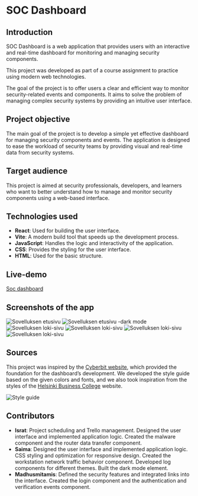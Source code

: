# SOC Dashboard

## Introduction

SOC Dashboard is a web application that provides users with an interactive and real-time dashboard for monitoring and managing security components.

This project was developed as part of a course assignment to practice using modern web technologies.

The goal of the project is to offer users a clear and efficient way to monitor security-related events and components. It aims to solve the problem of managing complex security systems by providing an intuitive user interface.

## Project objective

The main goal of the project is to develop a simple yet effective dashboard for managing security components and events. The application is designed to ease the workload of security teams by providing visual and real-time data from security systems.

## Target audience

This project is aimed at security professionals, developers, and learners who want to better understand how to manage and monitor security components using a web-based interface.

## Technologies used

- **React**: Used for building the user interface.
- **Vite**: A modern build tool that speeds up the development process.
- **JavaScript**: Handles the logic and interactivity of the application.
- **CSS**: Provides the styling for the user interface.
- **HTML**: Used for the basic structure.

## Live-demo

[Soc dashboard](https://isratjahan13.github.io/official_soc_dashboard/)

## Screenshots of the app

![Sovelluksen etusivu](screenshots/soc-dashboard-etusivu.png)
![Sovelluksen etusivu -dark mode](screenshots/soc-dashboard-etusivu-darkmode.png)
![Sovelluksen loki-sivu](screenshots/soc-dashboard-palvelinlokit.png)
![Sovelluksen loki-sivu](screenshots/soc-dashboard-palomuurinlokit.png)
![Sovelluksen loki-sivu](screenshots/soc-dashboard-reitittimenlokit.png)
![Sovelluksen loki-sivu](screenshots/soc-dashboard-tyoasemanlokit-darkmode.png)

## Sources

This project was inspired by the [Cyberbit website](https://www.cyberbit.com/soc-operations/soc-metrics-for-improved-soc-performance/), which provided the foundation for the dashboard’s development. We developed the style guide based on the given colors and fonts, and we also took inspiration from the styles of the [Helsinki Business College](https://opiskelija.bc.fi/) website.

![Style guide](screenshots/soc-dashboard-style-guide.png)

## Contributors

- **Israt**: Project scheduling and Trello management. Designed the user interface and implemented application logic. Created the malware component and the router data transfer component.
- **Saima**: Designed the user interface and implemented application logic. CSS styling and optimization for responsive design. Created the workstation network traffic behavior component. Developed log components for different themes. Built the dark mode element.
- **Madhusmitamis**: Defined the security features and integrated links into the interface. Created the login component and the authentication and verification events component.
